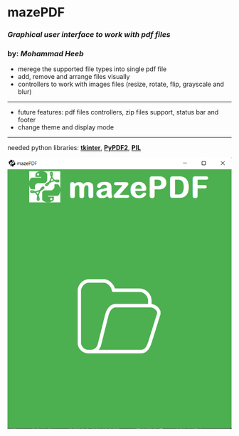# **mazePDF**
### _Graphical user interface to work with pdf files_
### by: ***Mohammad Heeb***

+ merege the supported file types into single pdf file
+ add, remove and arrange files visually
+ controllers to work with images files (resize, rotate, flip, grayscale and blur)

***

+ future features: pdf files controllers, zip files support, status bar and footer
+ change theme and display mode

***

needed python libraries: [**tkinter**](https://docs.python.org/3/library/tkinter.html), [**PyPDF2**](https://pypi.org/project/PyPDF2/), [**PIL**](https://pypi.org/project/Pillow/)

![image](.\assets\screenshots\maze_pdf_1.png)
